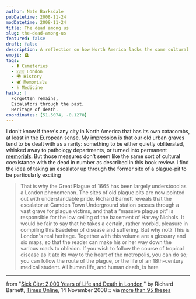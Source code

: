 ```yaml
---
author: Nate Barksdale
pubDatetime: 2008-11-24
modDatetime: 2008-11-24
title: The dead among us
slug: the-dead-among-us
featured: false
draft: false
description: A reflection on how North America lacks the same cultural coexistence with the dead that can be found in European cities, particularly regarding London’s plague pits.
emoji: 🪦
tags:
  - ⚰️ Cemeteries
  - 🇬🇧 London
  - 🌍 History
  - 🕊️ Memorials
  - ⚕️ Medicine
haiku: |
  Forgotten remains,  
  Escalators through the past,  
  Heritage of death.
coordinates: [51.5074, -0.1278]
---
```


I don't know if there's any city in North America that has its own catacombs, at least in the European sense. My impression is that our old urban graves tend to be dealt with as a rarity: something to be either quietly obliterated, whisked away to pathology departments, or turned into permanent [memorials](http://web.archive.org/web/20120913081458/http://www.africanburialground.gov/ABG_Main.htm). But those measures don't seem like the same sort of cultural coexistance with the dead in number as described in this book review. I find the idea of taking an escalator up through the former site of a plague-pit to be particularly exciting

> That is why the Great Plague of 1665 has been largely understood as a London phenomenon. The sites of old plague pits are now pointed out with understandable pride. Richard Barnett reveals that the escalator at Camden Town Underground station passes through a vast grave for plague victims, and that a “massive plague pit” is responsible for the low ceiling of the basement of Harvey Nichols. It would be fair to say that he takes a certain, rather morbid, pleasure in compiling this Baedeker of disease and suffering. But why not? This is London's real heritage. Together with this volume are a glossary and six maps, so that the reader can make his or her way down the various roads to oblivion. If you wish to follow the course of tropical disease as it ate its way to the heart of the metropolis, you can do so; you can follow the route of the plague, or the life of an 18th-century medical student. All human life, and human death, is here

---

from "[Sick City: 2,000 Years of Life and Death in London](http://entertainment.timesonline.co.uk/tol/arts_and_entertainment/books/book_reviews/article5153780.ece)," by Richard Barnett, [Times Online](http://entertainment.timesonline.co.uk/tol/arts_and_entertainment/books/book_reviews/article5153780.ece), 14 November 2008 :: via [more than 95 theses](https://www.google.com/search?q=%22more%20than%2095%20theses%22%20ayjay.tumblr.com)
